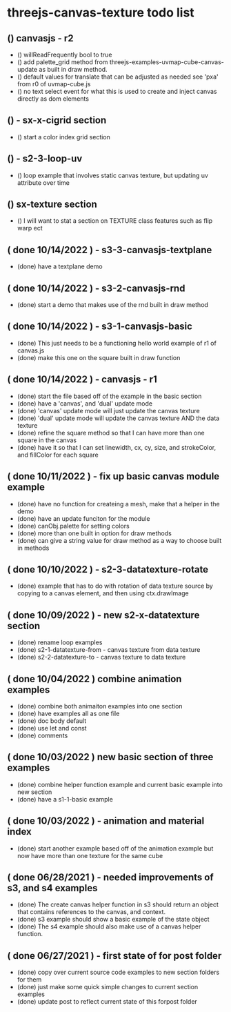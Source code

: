 # threejs-canvas-texture todo list

## () canvasjs - r2
* () willReadFrequently bool to true
* () add palette_grid method from threejs-examples-uvmap-cube-canvas-update as built in draw method.
* () default values for translate that can be adjusted as needed see 'pxa' from r0 of uvmap-cube.js
* () no text select event for what this is used to create and inject canvas directly as dom elements

## () - sx-x-cigrid section
* () start a color index grid section

## () - s2-3-loop-uv
* () loop example that involves static canvas texture, but updating uv attribute over time

## () sx-texture section
* () I will want to stat a section on TEXTURE class features such as flip warp ect

## ( done 10/14/2022 ) - s3-3-canvasjs-textplane
* (done) have a textplane demo

## ( done 10/14/2022 ) - s3-2-canvasjs-rnd
* (done) start a demo that makes use of the rnd built in draw method

## ( done 10/14/2022 ) - s3-1-canvasjs-basic
* (done) This just needs to be a functioning hello world example of r1 of canvas.js
* (done) make this one on the square built in draw function

## ( done 10/14/2022 ) - canvasjs - r1
* (done) start the file based off of the example in the basic section
* (done) have a 'canvas', and 'dual' update mode
* (done) 'canvas' update mode will just update the canvas texture
* (done) 'dual' update mode will update the canvas texture AND the data texture 
* (done) refine the square method so that I can have more than one square in the canvas
* (done) have it so that I can set linewidth, cx, cy, size, and strokeColor, and fillColor for each square

## ( done 10/11/2022 ) - fix up basic canvas module example
* (done) have no function for createing a mesh, make that a helper in the demo
* (done) have an update funciton for the module
* (done) canObj.palette for setting colors
* (done) more than one built in option for draw methods
* (done) can give a string value for draw method as a way to choose built in methods

## ( done 10/10/2022 ) - s2-3-datatexture-rotate
* (done) example that has to do with rotation of data texture source by copying to a canvas element, and then using ctx.drawImage

## ( done 10/09/2022 ) - new s2-x-datatexture section
* (done) rename loop examples
* (done) s2-1-datatexture-from - canvas texture from data texture
* (done) s2-2-datatexture-to   - canvas texture to data texture

## ( done 10/04/2022 ) combine animation examples
* (done) combine both animaiton examples into one section
* (done) have examples all as one file
* (done) doc body default
* (done) use let and const
* (done) comments

## ( done 10/03/2022 ) new basic section of three examples
* (done) combine helper function example and current basic example into new section
* (done) have a s1-1-basic example

## ( done 10/03/2022 ) - animation and material index
* (done) start another example based off of the animation example but now have more than one texture for the same cube

## ( done 06/28/2021 ) - needed improvements of s3, and s4 examples
* (done) The create canvas helper function in s3 should return an object that contains references to the canvas, and context.
* (done) s3 example should show a basic example of the state object
* (done) The s4 example should also make use of a canvas helper function.

## ( done 06/27/2021 ) - first state of for post folder
* (done) copy over current source code examples to new section folders for them
* (done) just make some quick simple changes to current section examples
* (done) update post to reflect current state of this forpost folder